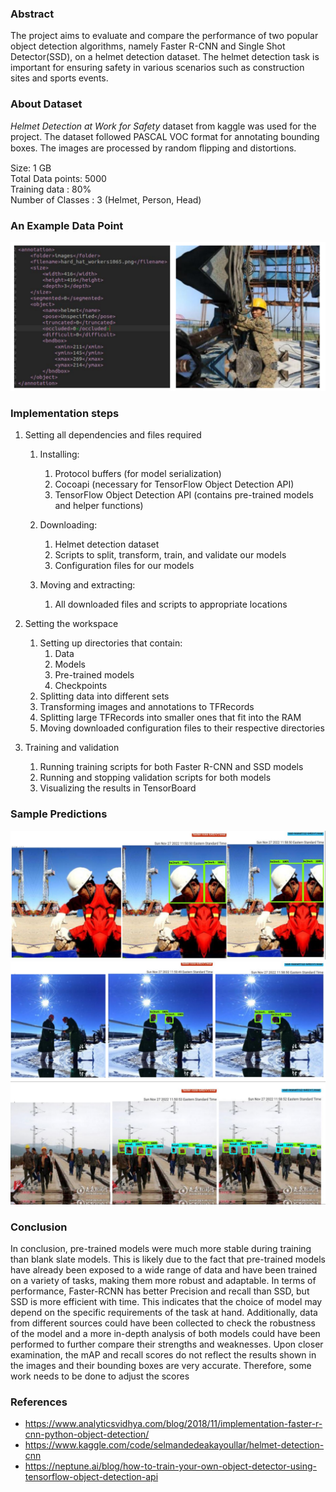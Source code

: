 ### Abstract
The project aims to evaluate and compare the performance of two popular object detection algorithms, namely Faster R-CNN and Single Shot Detector(SSD), on a helmet detection dataset. The helmet detection task is important for ensuring safety in various scenarios such as construction sites and sports events.

### About Dataset
*Helmet Detection at Work for Safety* dataset from kaggle was used for the project. The dataset followed PASCAL VOC format for annotating bounding boxes. The images are processed by random ﬂipping and distortions.

Size: 1 GB \
Total Data points: 5000 \
Training data : 80% \
Number of Classes : 3 (Helmet, Person, Head)

### An Example Data Point
![example_data_point](https://github.com/saiganeshT/machine-learning/blob/main/Computer%20Vision/Helmet%20Detection/images/helm_img1.png)

### Implementation steps

1. Setting all dependencies and files required
    1. Installing:
        1. Protocol buffers (for model serialization)
        2. Cocoapi (necessary for TensorFlow Object Detection API)
        3. TensorFlow Object Detection API (contains pre-trained models and helper functions)
    
    2. Downloading:
        1. Helmet detection dataset
        2. Scripts to split, transform, train, and validate our models
        3. Configuration files for our models

    3. Moving and extracting:
        1. All downloaded files and scripts to appropriate locations

2. Setting the workspace
    1. Setting up directories that contain:
        1. Data
        2. Models
        3. Pre-trained models
        4. Checkpoints
    2. Splitting data into different sets
    3. Transforming images and annotations to TFRecords
    4. Splitting large TFRecords into smaller ones that fit into the RAM
    5. Moving downloaded configuration files to their respective directories

3. Training and validation
    1. Running training scripts for both Faster R-CNN and SSD models
    2. Running and stopping validation scripts for both models
    3. Visualizing the results in TensorBoard


### Sample Predictions
![prediction_1](https://github.com/saiganeshT/machine-learning/blob/main/Computer%20Vision/Helmet%20Detection/images/helm_img2.png)
![prediction_2](https://github.com/saiganeshT/machine-learning/blob/main/Computer%20Vision/Helmet%20Detection/images/helm_img3.png)
![prediction_3](https://github.com/saiganeshT/machine-learning/blob/main/Computer%20Vision/Helmet%20Detection/images/helm_img4.png)

### Conclusion
In conclusion, pre-trained models were much more stable during training than blank slate models. This is likely due to the fact that pre-trained models have already been exposed to a wide range of data and have been trained on a variety of tasks, making them more robust and adaptable. In terms of performance, Faster-RCNN has better Precision and recall than SSD, but SSD is more efficient with time. This indicates that the choice of model may depend on the specific requirements of the task at hand. Additionally, data from different sources could have been collected to check the robustness of the model and a more in-depth analysis of both models could have been performed to further compare their strengths and weaknesses. Upon closer examination, the mAP and recall scores do not reflect the results shown in the images and their bounding boxes are very accurate. Therefore, some work needs to be done to adjust the scores

### References
- https://www.analyticsvidhya.com/blog/2018/11/implementation-faster-r-cnn-python-object-detection/
- https://www.kaggle.com/code/selmandedeakayoullar/helmet-detection-cnn
- https://neptune.ai/blog/how-to-train-your-own-object-detector-using-tensorflow-object-detection-api
